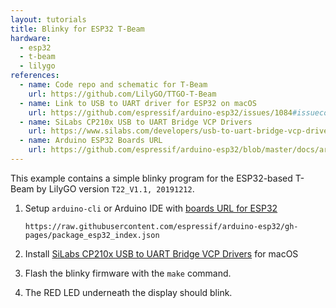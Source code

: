 ```yaml
---
layout: tutorials
title: Blinky for ESP32 T-Beam
hardware:
  - esp32
  - t-beam
  - lilygo
references:
  - name: Code repo and schematic for T-Beam
    url: https://github.com/LilyGO/TTGO-T-Beam
  - name: Link to USB to UART driver for ESP32 on macOS
    url: https://github.com/espressif/arduino-esp32/issues/1084#issuecomment-363294312
  - name: SiLabs CP210x USB to UART Bridge VCP Drivers
    url: https://www.silabs.com/developers/usb-to-uart-bridge-vcp-drivers
  - name: Arduino ESP32 Boards URL
    url: https://github.com/espressif/arduino-esp32/blob/master/docs/arduino-ide/boards_manager.md
---
```


This example contains a simple blinky program for the ESP32-based T-Beam by LilyGO version `T22_V1.1, 20191212`.

1. Setup `arduino-cli` or Arduino IDE with [boards URL for ESP32](https://github.com/espressif/arduino-esp32/blob/master/docs/arduino-ide/boards_manager.md)

    ```
    https://raw.githubusercontent.com/espressif/arduino-esp32/gh-pages/package_esp32_index.json
    ```
1. Install [SiLabs CP210x USB to UART Bridge VCP Drivers](https://www.silabs.com/developers/usb-to-uart-bridge-vcp-drivers) for macOS
1. Flash the blinky firmware with the `make` command.
1. The RED LED underneath the display should blink.
